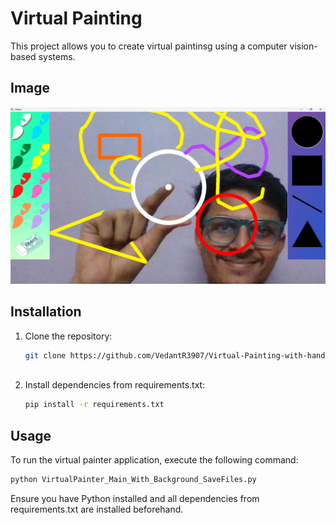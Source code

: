 # Virtual Painting

This project allows you to create virtual paintinsg using a computer vision-based systems.

## Image

![Alt Text](https://github.com/VedantR3907/Virtual-Painting-with-hands-recognizition/blob/master/Display_Image.png)


## Installation

1. Clone the repository:
   ```bash
   git clone https://github.com/VedantR3907/Virtual-Painting-with-hands-recognizition.git
 
2. Install dependencies from requirements.txt:
   ```bash
   pip install -r requirements.txt

## Usage

To run the virtual painter application, execute the following command:
   ```bash
   python VirtualPainter_Main_With_Background_SaveFiles.py
```

Ensure you have Python installed and all dependencies from requirements.txt are installed beforehand.
